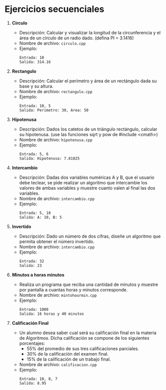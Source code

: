 # Ejercicios secuenciales

1. **Circulo**
   - Descripción: Calcular y visualizar la longitud de la circunferencia y el área de un círculo de un radio dado. (defina PI = 3.1416)
   - Nombre de archivo: `circulo.cpp`
   - Ejemplo:
     ```
     Entrada: 10
     Salida: 314.16
     ```

1. **Rectangulo**
   - Descripción: Calcular el perímetro y área de un rectángulo dada su base y su altura.
   - Nombre de archivo: `rectangulo.cpp`
   - Ejemplo:
     ```
     Entrada: 10, 5
     Salida: Perimetro: 30, Area: 50
     ```

1. **Hipotenusa**
   - Descripción: Dados los catetos de un triángulo rectángulo, calcular su hipotenusa. (use las funciones sqrt y pow de #include \<cmath\>)
   - Nombre de archivo: `hipotenusa.cpp`
   - Ejemplo:
     ```
     Entrada: 5, 6
     Salida: Hipotenusa: 7.81025
     ```

1. **Intercambio**
   - Descripción: Dadas dos variables numéricas A y B, que el usuario debe teclear, se pide realizar un algoritmo que intercambie los valores de ambas variables y muestre cuanto valen al final las dos variables.
   - Nombre de archivo: `intercambio.cpp`
   - Ejemplo:
     ```
     Entrada: 5, 10
     Salida: A: 10, B: 5
     ```

1. **Invertido**
   - Descripción: Dado un número de dos cifras, diseñe un algoritmo que permita obtener el número invertido.
   - Nombre de archivo: `intercambio.cpp`
   - Ejemplo:
     ```
     Entrada: 32
     Salida: 23
     ```

1. **Minutos a horas minutos**
   - Realiza un programa que reciba una cantidad de minutos y muestre por pantalla a cuantas horas y minutos corresponde.
   - Nombre de archivo: `mintohourmin.cpp`
   - Ejemplo:
     ```
     Entrada: 1000
     Salida: 16 horas y 40 minutos
     ```


1. **Calificación Final**
   - Un alumno desea saber cual será su calificación final en la materia de Algoritmos. Dicha calificación se compone de los siguientes porcentajes:
        - 55% del promedio de sus tres calificaciones parciales.
        - 30% de la calificación del examen final.
        - 15% de la calificación de un trabajo final.
   - Nombre de archivo: `calificacion.cpp`
   - Ejemplo:
     ```
     Entrada: 10, 8, 7
     Salida: 8.95
     ```
